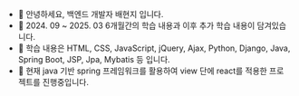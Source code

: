 - 👋 안녕하세요, 백엔드 개발자 배현지 입니다.
- 👀 2024. 09 ~ 2025. 03 6개월간의 학습 내용과 이후 추가 학습 내용이 담겨있습니다. 
- 🌱 학습 내용은 HTML, CSS, JavaScript, jQuery, Ajax, Python, Django, Java, Spring Boot, JSP, Jpa, Mybatis 등 입니다.
- 💞️ 현재 java 기반 spring 프레임워크를 활용하여 view 단에 react를 적용한 프로젝트를 진행중입니다.
<!--
- 📫 How to reach me ...
- 😄 Pronouns: ...
- ⚡ Fun fact: ...

hyundingi/hyundingi is a ✨ special ✨ repository because its `README.md` (this file) appears on your GitHub profile.
You can click the Preview link to take a look at your changes.
--->
